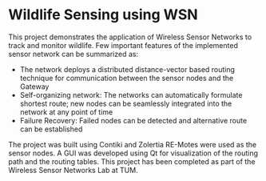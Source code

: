 # Wildlife Sensing using WSN

This project demonstrates the application of Wireless Sensor Networks to track and monitor wildlife. 
Few important features of the implemented sensor network can be summarized as:
- The network deploys a distributed distance-vector based routing technique for communication between the sensor nodes and the Gateway
- Self-organizing network: The networks can automatically formulate shortest route; new nodes can be seamlessly integrated into the network at any point of time
- Failure Recovery: Failed nodes can be detected and alternative route can be established

The project was built using Contiki and Zolertia RE-Motes were used as the sensor nodes. A GUI was developed using Qt for visualization of the routing path and the routing tables. This project has been completed as part of the Wireless Sensor Networks Lab at TUM.

